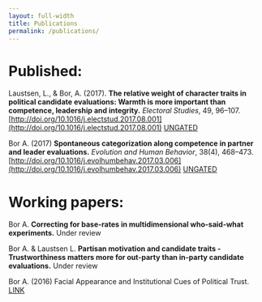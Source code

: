 ```yaml
---
layout: full-width
title: Publications
permalink: /publications/
---
```



# Published: 

Laustsen, L., & Bor, A. (2017). **The relative weight of character traits in political candidate evaluations: Warmth is more important than competence, leadership and integrity.** *Electoral Studies*, 49, 96–107. [http://doi.org/10.1016/j.electstud.2017.08.001](http://doi.org/10.1016/j.electstud.2017.08.001) [UNGATED]()   

Bor A. (2017) **Spontaneous categorization along competence in partner and leader evaluations.** *Evolution and Human Behavior*, 38(4), 468–473. [http://doi.org/10.1016/j.evolhumbehav.2017.03.006](http://doi.org/10.1016/j.evolhumbehav.2017.03.006) [UNGATED]()


# Working papers: 

Bor A. **Correcting for base-rates in multidimensional who-said-what experiments.** Under review  

Bor A. & Laustsen L. **Partisan motivation and candidate traits - Trustworthiness matters more for out-party than in-party candidate evaluations.** Under review 

Bor A. (2016) Facial Appearance and Institutional Cues of Political Trust. [LINK]()

